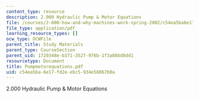 ```yaml
---
content_type: resource
description: 2.000 Hydraulic Pump & Motor Equations
file: /courses/2-000-how-and-why-machines-work-spring-2002/c54ea5ba6e17fd2eebc5934e58867b0a_Pumpmotorequations.pdf
file_type: application/pdf
learning_resource_types: []
ocw_type: OCWFile
parent_title: Study Materials
parent_type: CourseSection
parent_uid: 1720348e-b371-3527-976b-1f3a88bd8dd1
resourcetype: Document
title: Pumpmotorequations.pdf
uid: c54ea5ba-6e17-fd2e-ebc5-934e58867b0a
---
```

2.000 Hydraulic Pump & Motor Equations

